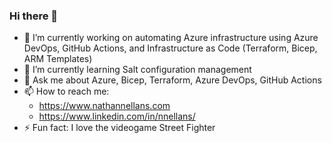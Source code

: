 ### Hi there 👋

- 🔭 I’m currently working on automating Azure infrastructure using Azure DevOps, GitHub Actions, and Infrastructure as Code (Terraform, Bicep, ARM Templates)
- 🌱 I’m currently learning Salt configuration management
- 💬 Ask me about Azure, Bicep, Terraform, Azure DevOps, GitHub Actions
- 📫 How to reach me:
  - https://www.nathannellans.com
  - https://www.linkedin.com/in/nnellans/
- ⚡ Fun fact: I love the videogame Street Fighter
